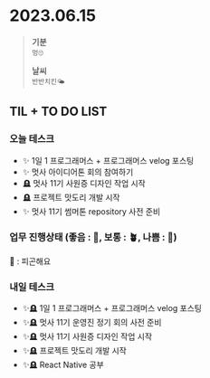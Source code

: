 # 2023.06.15

> **기분**  
> `멍🙄`
>
> **날씨**  
> `반반치킨🌤️`

## TIL + TO DO LIST

### 오늘 테스크

- ✨ 1일 1 프로그래머스 + 프로그래머스 velog 포스팅
- ✨ 멋사 아이디어톤 회의 참여하기
- 🪦 멋사 11기 사원증 디자인 작업 시작
- 🪦 프로젝트 맛도리 개발 시작
- ✨ 멋사 11기 썸머톤 repository 사전 준비

### 업무 진행상태 (좋음 : 🌾, 보통 : 🪴, 나쁨 : 🌿)

🌿 : 피곤해요

### 내일 테스크

- ✨🪦 1일 1 프로그래머스 + 프로그래머스 velog 포스팅
- ✨🪦 멋사 11기 운영진 정기 회의 사전 준비
- ✨🪦 멋사 11기 사원증 디자인 작업 시작
- ✨🪦 프로젝트 맛도리 개발 시작
- ✨🪦 React Native 공부
